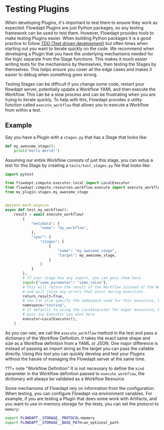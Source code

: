 # Testing Plugins


When developing Plugins, it's important to test them to ensure they work as expected. Flowdapt Plugins are just Python packages, so any testing framework can be used to test them. However, Flowdapt provides tools to make testing Plugins easier. When building Python packages it is a good practice to follow [TDD (Test driven development)](https://en.wikipedia.org/wiki/Test-driven_development) but often times when starting out you want to iterate quickly on the code. We recommend when developing a Plugin that you have the underlying mechanisms needed for the logic separate from the Stage functions. This makes it much easier writing tests for the mechanisms by themselves, then testing the Stages by themselves. This helps ensure you cover all the edge cases and makes it easier to debug when something goes wrong.

Testing Stages can be difficult if you change some code, restart your flowdapt server, potentially update a Workflow YAML and then execute the Workflow. This can be a slow process and can be frustrating when you are trying to iterate quickly. To help with this, Flowdapt provides a utility function called `execute_workflow` that allows you to execute a Workflow from within a test.

## Example

Say you have a Plugin with a `stages.py` that has a Stage that looks like:

```py
def my_awesome_stage():
    print("Hello World!")
```

Assuming our entire Workflow consists of just this stage, you can setup a test for this Stage by creating a `tests/test_stages.py` file that looks like:

```py
import pytest

from flowdapt.compute.executor.local import LocalExecutor
from flowdapt.compute.resources.workflow.execute import execute_workflow
from my_plugin.stages.my_awesome_stage


@pytest.mark.asyncio
async def test_my_workflow():
    result = await execute_workflow(
        {
            "metadata": {
                "name": "my_workflow",
            },
            "spec": {
                "stages": [
                    {
                        "name": "my_awesome_stage",
                        "target": my_awesome_stage,
                    }
                ]
            }
        },
        # If your stage has any inputs, you can pass them here
        input={"some_parameter": "some_value"},
        # This will return the result of the Workflow instead of the Workflow Run
        # and will raise any errors that occur during execution
        return_result=True,
        # You can also specify the namespace used for this execution, but defaults to `default`
        namespace="testing",
        # It defaults to using the LocalExecutor for eager execution, but you can
        # pass any Executor you want here
        executor=LocalExecutor(),
    )
```

As you can see, we call the `execute_workflow` method in the test and pass a dictionary of the Workflow Definition. It takes the exact same shape and size as a Workflow definition from a YAML or JSON. One major difference is instead of passing an import string as the target you can pass the callable directly. Using this tool you can quickly develop and test your Plugins without the hassle of managing the Flowdapt server at the same time.

???+ note "Workflow Definition"
    It is not necessary to define the `kind` parameter in the Workflow definition passed to `execute_workflow`, the dictionary will always be validated as a Workflow Resource.

Some mechanisms of Flowdapt rely on information from the configuration. When testing, you can configure Flowdapt via environment variables. For example, if you are testing a Plugin that does some work with Artifacts, and you want to use in-memory storage for the tests, you can set the protocol to `memory`:

```sh
export FLOWDAPT__STORAGE__PROTOCOL=memory
export FLOWDAPT__STORAGE__BASE_PATH=an_optional_path
```